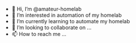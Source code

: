 - 👋 Hi, I’m @amateur-homelab
- 👀 I’m interested in automation of my homelab
- 🌱 I’m currently learning to automate my homelab
- 💞️ I’m looking to collaborate on ...
- 📫 How to reach me ...

<!---
amateur-homelab/amateur-homelab is a ✨ special ✨ repository because its `README.md` (this file) appears on your GitHub profile.
You can click the Preview link to take a look at your changes.
--->
